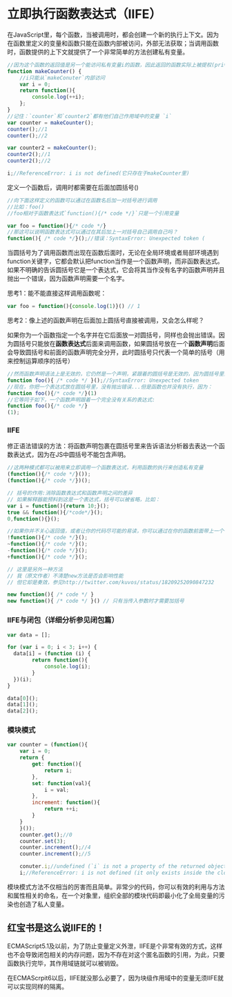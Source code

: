 # 立即执行函数表达式（IIFE）

在JavaScript里，每个函数，当被调用时，都会创建一个新的执行上下文。因为在函数里定义的变量和函数只能在函数内部被访问，外部无法获取；当调用函数时，函数提供的上下文就提供了一个非常简单的方法创建私有变量。

```javascript
//因为这个函数的返回值是另一个能访问私有变量i的函数，因此返回的函数实际上被提权(privileged)了
function makeCounter() {
    //i只能从`makeConuter`内部访问
    var i = 0;
    return function(){
        console.log(++i);
    };   
}
//记住：`counter`和`counter2`都有他们自己作用域中的变量 `i`
var counter = makeCounter();
counter();//1
counter();//2

var counter2 = makeCounter();
counter2();//1
counter2();//2

i;//ReferenceError: i is not defined(它只存在于makeCounter里)
```

定义一个函数后，调用时都需要在后面加圆括号()

```javascript
//向下面这样定义的函数可以通过在函数名后加一对括号进行调用
//比如：foo()
//foo相对于函数表达式`function(){/* code */}`只是一个引用变量

var foo = function(){/* code */}
//那这可以说明函数表达式可以通过在其后加上一对括号自己调用自己吗？
function(){ /* code */}();//错误：SyntaxError: Unexpected token (
```

当圆括号为了调用函数而出现在函数后面时，无论在全局环境或者局部环境遇到function关键字，它都会默认把function当作是一个函数声明，而非函数表达式。如果不明确的告诉圆括号它是一个表达式，它会将其当作没有名字的函数声明并且抛出一个错误，因为函数声明需要一个名字。

思考1：能不能直接这样调用函数呢：

```javascript
var foo = function(){console.log(1)}() // 1
```

思考2：像上述的函数声明在后面加上圆括号直接被调用，又会怎么样呢？


如果你为一个函数指定一个名字并在它后面放一对圆括号，同样也会抛出错误。因为圆括号只能放在**函数表达式**后面来调用函数，如果圆括号放在一个**函数声明**后面会导致圆括号和前面的函数声明完全分开，此时圆括号只代表一个简单的括号（用来控制运算顺序的括号）

```javascript
//然而函数声明语法上是无效的，它仍然是一个声明，紧跟着的圆括号是无效的，因为圆括号里需要包含表达式
function foo(){ /* code */ }();//SyntaxError: Unexpected token
//现在，你把一个表达式放在圆括号里，没有抛出错误...但是函数也并没有执行，因为：
function foo(){/* code */}(1)
//它等同于如下，一个函数声明跟着一个完全没有关系的表达式:
function foo(){/* code */}
(1);
```

### IIFE

修正语法错误的方法：将函数声明包裹在圆括号里来告诉语法分析器去表达一个函数表达式，因为在JS中圆括号不能包含声明。

```javascript
//这两种模式都可以被用来立即调用一个函数表达式，利用函数的执行来创造私有变量
(function(){/* code */}());
(function(){/* code */})();

// 括号的作用:消除函数表达式和函数声明之间的差异
// 如果解释器能预料到这是一个表达式，括号可以被省略，比如：
var i = function(){return 10;}();
true && function(){/*code*/}();
0,function(){}();

//如果你并不关心返回值，或者让你的代码尽可能的易读，你可以通过在你的函数前面带上一个一元操作符来存储字节
!function(){/* code */}();
~function(){/* code */}();
-function(){/* code */}();
+function(){/* code */}();

// 这里是另外一种方法
// 我（原文作者）不清楚new方法是否会影响性能
// 但它却是奏效，参见http://twitter.com/kuvos/status/18209252090847232

new function(){ /* code */ }
new function(){ /* code */ }() // 只有当传入参数时才需要加括号
```

### IIFE与闭包（详细分析参见闭包篇）

```javascript
var data = [];

for (var i = 0; i < 3; i++) {
  data[i] = (function (i) {
        return function(){
            console.log(i);
        }
  })(i);
}

data[0]();
data[1]();
data[2]();

```

### 模块模式

```javascript
var counter = (function(){
    var i = 0;
    return {
        get: function(){
            return i;
        },
        set: function(val){
            i = val;
        },
        increment: function(){
            return ++i;
        }
    }
    }());
    counter.get();//0
    counter.set(3);
    counter.increment();//4
    counter.increment();//5

    conuter.i;//undefined (`i` is not a property of the returned object)
    i;//ReferenceError: i is not defined (it only exists inside the closure)
```

模块模式方法不仅相当的厉害而且简单。非常少的代码，你可以有效的利用与方法和属性相关的命名，在一个对象里，组织全部的模块代码即最小化了全局变量的污染也创造了私人变量。


## 红宝书是这么说IIFE的！

ECMAScript5.1及以前，为了防止变量定义外泄，IIFE是个非常有效的方式，这样也不会导致闭包相关的内存问题，因为不存在对这个匿名函数的引用，为此，只要函数执行完毕，其作用域链就可以被销毁。

在ECMAScrpit6以后，IIFE就没那么必要了，因为块级作用域中的变量无须IIFE就可以实现同样的隔离。
